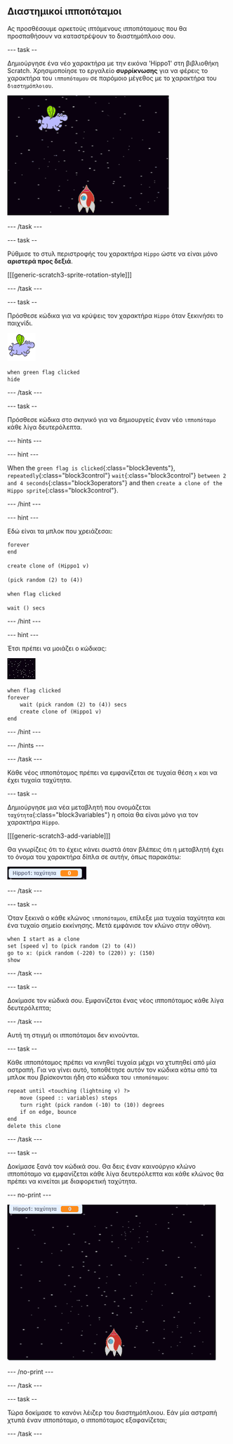 ## Διαστημικοί ιπποπόταμοι

Ας προσθέσουμε αρκετούς ιπτάμενους ιπποπόταμους που θα προσπαθήσουν να καταστρέψουν το διαστημόπλοιο σου.

\--- task --

Δημιούργησε ένα νέο χαρακτήρα με την εικόνα 'Hippo1' στη βιβλιοθήκη Scratch. Χρησιμοποίησε το εργαλείο **συρρίκνωσης** για να φέρεις το χαρακτήρα του `ιπποπόταμου` σε παρόμοιο μέγεθος με το χαρακτήρα του `διαστημόπλοιου`.

![screenshot](images/invaders-hippo.png)

\--- /task \---

\--- task --

Ρύθμισε το στυλ περιστροφής του χαρακτήρα `Hippo` ώστε να είναι μόνο **αριστερά προς δεξιά**.

[[[generic-scratch3-sprite-rotation-style]]]

\--- /task \---

\--- task --

Πρόσθεσε κώδικα για να κρύψεις τον χαρακτήρα `Hippo` όταν ξεκινήσει το παιχνίδι.

![χαρακτήρας ιπποπόταμου](images/hippo-sprite.png)

```blocks3
when green flag clicked
hide
```

\--- /task \---

\--- task --

Πρόσθεσε κώδικα στο σκηνικό για να δημιουργείς έναν νέο `ιπποπόταμο` κάθε λίγα δευτερόλεπτα.

\--- hints \---

\--- hint \---

When the `green flag is clicked`{:class="block3events"}, `repeatedly`{:class="block3control"} `wait`{:class="block3control"} `between 2 and 4 seconds`{:class="block3operators"} and then `create a clone of the Hippo sprite`{:class="block3control"}.

\--- /hint \---

\--- hint \---

Εδώ είναι τα μπλοκ που χρειάζεσαι:

```blocks3
forever
end

create clone of (Hippo1 v)

(pick random (2) to (4))

when flag clicked

wait () secs
```

\--- /hint \---

\--- hint \---

Έτσι πρέπει να μοιάζει ο κώδικας:

![stage sprite](images/stage-sprite.png)

```blocks3
when flag clicked
forever
    wait (pick random (2) to (4)) secs
    create clone of (Hippo1 v)
end
```

\--- /hint \---

\--- /hints \---

\--- /task \---

Κάθε νέος ιπποπόταμος πρέπει να εμφανίζεται σε τυχαία θέση `x` και να έχει τυχαία ταχύτητα.

\--- task --

Δημιούργησε μια νέα μεταβλητή που ονομάζεται `ταχύτητα`{:class="block3variables"} η οποία θα είναι μόνο για τον χαρακτήρα `Hippo`.

[[[generic-scratch3-add-variable]]]

Θα γνωρίζεις ότι το έχεις κάνει σωστά όταν βλέπεις ότι η μεταβλητή έχει το όνομα του χαρακτήρα δίπλα σε αυτήν, όπως παρακάτω:

![screenshot](images/invaders-var-test.png)

\--- /task \---

\--- task --

Όταν ξεκινά ο κάθε κλώνος `ιπποπόταμου`, επίλεξε μια τυχαία ταχύτητα και ένα τυχαίο σημείο εκκίνησης. Μετά εμφάνισε τον κλώνο στην οθόνη.

```blocks3
when I start as a clone
set [speed v] to (pick random (2) to (4))
go to x: (pick random (-220) to (220)) y: (150)
show
```

\--- /task \---

\--- task --

Δοκίμασε τον κώδικά σου. Εμφανίζεται ένας νέος ιπποπόταμος κάθε λίγα δευτερόλεπτα;

\--- /task \---

Αυτή τη στιγμή οι ιπποπόταμοι δεν κινούνται.

\--- task --

Κάθε ιπποπόταμος πρέπει να κινηθεί τυχαία μέχρι να χτυπηθεί από μία αστραπή. Για να γίνει αυτό, τοποθέτησε αυτόν τον κώδικα κάτω από τα μπλοκ που βρίσκονται ήδη στο κώδικα του `ιπποπόταμου`:

```blocks3
repeat until <touching (lightning v) ?>
    move (speed :: variables) steps
    turn right (pick random (-10) to (10)) degrees
    if on edge, bounce
end
delete this clone
```

\--- /task \---

\--- task --

Δοκίμασε ξανά τον κώδικά σου. Θα δεις έναν καινούργιο κλώνο ιπποπόταμο να εμφανίζεται κάθε λίγα δευτερόλεπτα και κάθε κλώνος θα πρέπει να κινείται με διαφορετική ταχύτητα.

\--- no-print \---

![screenshot](images/hippo-clones.gif)

\--- /no-print \---

\--- /task \---

\--- task --

Τώρα δοκίμασε το κανόνι λέιζερ του διαστημόπλοιου. Εάν μία αστραπή χτυπά έναν ιπποπόταμο, ο ιπποπόταμος εξαφανίζεται;

\--- /task \---